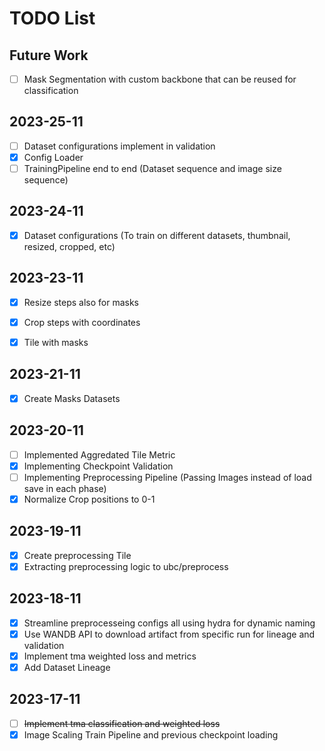 # TODO List

## Future Work
- [ ] Mask Segmentation with custom backbone that can be reused for classification


## 2023-25-11
- [ ] Dataset configurations implement in validation
- [x] Config Loader
- [ ] TrainingPipeline end to end (Dataset sequence and image size sequence)

## 2023-24-11
- [x] Dataset configurations (To train on different datasets, thumbnail, resized, cropped, etc)


## 2023-23-11
- [x] Resize steps also for masks
- [x] Crop steps with coordinates
- [x] Tile with masks


## 2023-21-11
- [x] Create Masks Datasets

## 2023-20-11
- [ ] Implemented Aggredated Tile Metric
- [x] Implementing Checkpoint Validation
- [ ] Implementing Preprocessing Pipeline (Passing Images instead of load save in each phase)
- [x] Normalize Crop positions to 0-1

## 2023-19-11
- [x] Create preprocessing Tile
- [x] Extracting preprocessing logic to ubc/preprocess

## 2023-18-11
- [x] Streamline preprocesseing configs all using hydra for dynamic naming
- [x] Use WANDB API to download artifact from specific run for lineage and validation
- [x] Implement tma weighted loss and metrics
- [x] Add Dataset Lineage

## 2023-17-11

- [ ] ~~Implement tma classification and weighted loss~~
- [x] Image Scaling Train Pipeline and previous checkpoint loading
